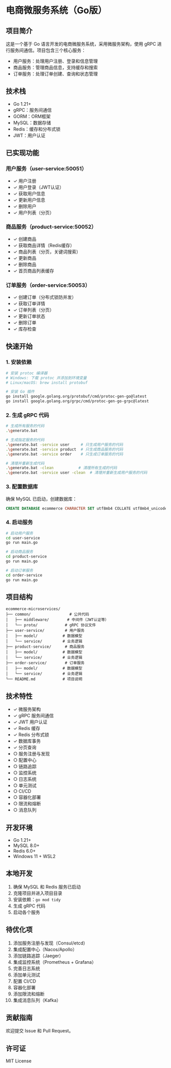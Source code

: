 # 电商微服务系统（Go版）

## 项目简介
这是一个基于 Go 语言开发的电商微服务系统，采用微服务架构，使用 gRPC 进行服务间通信。项目包含三个核心服务：
- 用户服务：处理用户注册、登录和信息管理
- 商品服务：管理商品信息，支持缓存和搜索
- 订单服务：处理订单创建、查询和状态管理

## 技术栈
- Go 1.21+
- gRPC：服务间通信
- GORM：ORM框架
- MySQL：数据存储
- Redis：缓存和分布式锁
- JWT：用户认证

## 已实现功能

### 用户服务（user-service:50051）
- ✓ 用户注册
- ✓ 用户登录（JWT认证）
- ✓ 获取用户信息
- ✓ 更新用户信息
- ✓ 删除用户
- ✓ 用户列表（分页）

### 商品服务（product-service:50052）
- ✓ 创建商品
- ✓ 获取商品详情（Redis缓存）
- ✓ 商品列表（分页，关键词搜索）
- ✓ 更新商品
- ✓ 删除商品
- ✓ 首页商品列表缓存

### 订单服务（order-service:50053）
- ✓ 创建订单（分布式锁防并发）
- ✓ 获取订单详情
- ✓ 订单列表（分页）
- ✓ 更新订单状态
- ✓ 删除订单
- ✓ 库存检查

## 快速开始

### 1. 安装依赖
```bash
# 安装 protoc 编译器
# Windows: 下载 protoc 并添加到环境变量
# Linux/macOS: brew install protobuf

# 安装 Go 插件
go install google.golang.org/protobuf/cmd/protoc-gen-go@latest
go install google.golang.org/grpc/cmd/protoc-gen-go-grpc@latest
```

### 2. 生成 gRPC 代码
```bash
# 生成所有服务的代码
.\generate.bat

# 生成指定服务的代码
.\generate.bat -service user     # 只生成用户服务的代码
.\generate.bat -service product  # 只生成商品服务的代码
.\generate.bat -service order    # 只生成订单服务的代码

# 清理并重新生成代码
.\generate.bat -clean           # 清理所有生成的代码
.\generate.bat -service user -clean  # 清理并重新生成用户服务的代码
```

### 3. 配置数据库
确保 MySQL 已启动，创建数据库：
```sql
CREATE DATABASE ecommerce CHARACTER SET utf8mb4 COLLATE utf8mb4_unicode_ci;
```

### 4. 启动服务
```bash
# 启动用户服务
cd user-service
go run main.go

# 启动商品服务
cd product-service
go run main.go

# 启动订单服务
cd order-service
go run main.go
```

## 项目结构
```
ecommerce-microservices/
├── common/                 # 公共代码
│   ├── middleware/        # 中间件（JWT认证等）
│   └── proto/            # gRPC 协议文件
├── user-service/         # 用户服务
│   ├── model/           # 数据模型
│   └── service/         # 业务逻辑
├── product-service/      # 商品服务
│   ├── model/           # 数据模型
│   └── service/         # 业务逻辑
├── order-service/        # 订单服务
│   ├── model/           # 数据模型
│   └── service/         # 业务逻辑
└── README.md            # 项目说明
```

## 技术特性
- ✓ 微服务架构
- ✓ gRPC 服务间通信
- ✓ JWT 用户认证
- ✓ Redis 缓存
- ✓ Redis 分布式锁
- ✓ 数据库事务
- ✓ 分页查询
- ○ 服务注册与发现
- ○ 配置中心
- ○ 链路追踪
- ○ 监控系统
- ○ 日志系统
- ○ 单元测试
- ○ CI/CD
- ○ 容器化部署
- ○ 限流和熔断
- ○ 消息队列

## 开发环境
- Go 1.21+
- MySQL 8.0+
- Redis 6.0+
- Windows 11 + WSL2

## 本地开发
1. 确保 MySQL 和 Redis 服务已启动
2. 克隆项目并进入项目目录
3. 安装依赖：`go mod tidy`
4. 生成 gRPC 代码
5. 启动各个服务

## 待优化项
1. 添加服务注册与发现（Consul/etcd）
2. 集成配置中心（Nacos/Apollo）
3. 添加链路追踪（Jaeger）
4. 集成监控系统（Prometheus + Grafana）
5. 完善日志系统
6. 添加单元测试
7. 配置 CI/CD
8. 容器化部署
9. 添加限流和熔断
10. 集成消息队列（Kafka）

## 贡献指南
欢迎提交 Issue 和 Pull Request。

## 许可证
MIT License 